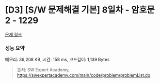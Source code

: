 # [D3] [S/W 문제해결 기본] 8일차 - 암호문2 - 1229 

[문제 링크](https://swexpertacademy.com/main/code/problem/problemDetail.do?contestProbId=AV14yIsqAHYCFAYD) 

### 성능 요약

메모리: 39,208 KB, 시간: 158 ms, 코드길이: 1,139 Bytes



> 출처: SW Expert Academy, https://swexpertacademy.com/main/code/problem/problemList.do